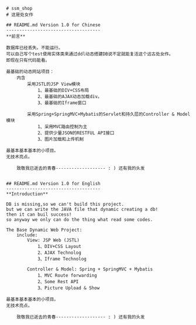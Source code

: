 	# ssm_shop
	# 这是处女作

	## README.md Version 1.0 for Chinese
	------------------------------------
	**前言**

	数据库已经丢失。不能运行。
	可以自己写个test使用实体类来通过ddl动态搭建DB说不定就能复活这个远古处女作。
	即现在只有代码能看。

	最基础的动态网站项目：
		内含
			采用JSTL的JSP View模块
				1、最基础的DIV+CSS布局
				2、最基础的AJAX动态加载div。
				3、最基础的Iframe窗口

			采用Spring+SpringMVC+Mybatis的Servlet和持久层的Controller & Model模块
				1、采用MVC路由控制为主
				2、提供少量JSON的RESTFUL API接口
				3、图片加载和上传机制

	最基本基本基本的小项目。
	无技术亮点。

		致敬我已逝去的青春------------------- : ) 还有我的头发


	## README.md Version 1.0 for English
	------------------------------------
	**Introduction**

	DB is missing,so we can't build this project.
	but we can write the JAVA file that dynamic creating a db!
	then it can buil success!
	so anyway we only can do the thing what read some codes.

	The Base Dynamic Web Project:
		include:
			View: JSP Web (JSTL)
				1、DIV+CSS Layout
				2、AJAX Technolog
				3、Iframe Technolog

			Controller & Model: Spring + SpringMVC + Mybatis
				1、MVC Route forwarding
				2、Some Rest API
				3、Picture Upload & Show

	最基本基本基本的小项目。
	无技术亮点。

		致敬我已逝去的青春------------------- : ) 还有我的头发

	


